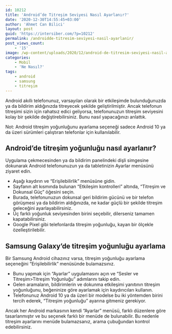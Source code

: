 ```yaml
---
id: 10212
title: 'Android’de Titreşim Seviyesi Nasıl Ayarlanır?'
date: '2020-12-30T14:55:45+03:00'
author: 'Ahmet Can Bilici'
layout: post
guid: 'https://intersiber.com/?p=10212'
permalink: /androidde-titresim-seviyesi-nasil-ayarlanir/
post_views_count:
    - '15'
image: /wp-content/uploads/2020/12/android-de-titresim-seviyesi-nasil-ayarlanir.jpg
categories:
    - Mobil
    - 'Ne Nasıl?'
tags:
    - android
    - samsung
    - titreşim
---
```


Android akıllı telefonunuz, varsayılan olarak bir etkileşimde bulunduğunuzda ya da bildirim aldığınızda titreyecek şekilde geliştirilmiştir. Ancak telefonun titreşimi sizin için rahatsız edici geliyorsa, telefonunuzun titreşim seviyesini kolay bir şekilde değiştirebilirsiniz. Bunu nasıl yapacağınızı anlattık.

Not: Android titreşim yoğunluğunu ayarlama seçeneği sadece Android 10 ya da üzeri sürümleri çalıştıran telefonlar için kullanılabilir.

## Android’de titreşim yoğunluğu nasıl ayarlanır?

Uygulama çekmecesinden ya da bildirim panelindeki dişli simgesine dokunarak Android telefonunuzun ya da tabletinizin Ayarlar menüsünü ziyaret edin.

- Aşağı kaydırın ve “Erişilebilirlik” menüsüne gidin.
- Sayfanın alt kısmında bulunan “Etkileşim kontrolleri” altında, “Titreşim ve Dokunsal Güç” öğesini seçin.
- Burada, telefonunuzun dokunsal geri bildirim gücünü ve bir telefon görüşmesi ya da bildirim aldığınızda, ne kadar güçlü bir şekilde titreşim geleceğini ayarlayabilirsiniz.
- Üç farklı yoğunluk seviyesinden birini seçebilir, dilerseniz tamamen kapatabilirsiniz.
- Google Pixel gibi telefonlarda titreşim yoğunluğu, kayan bir ölçekle özelleştirilebilir.

## Samsung Galaxy’de titreşim yoğunluğu ayarlama

Bir Samsung Android cihazınız varsa, titreşim yoğunluğu ayarlama seçeneğini “Erişilebilirlik” menüsünde bulamazsınız.

- Bunu yapmak için “Ayarlar” uygulamasını açın ve “Sesler ve Titreşim&gt;Titreşim Yoğunluğu” adımlarını takip edin.
- Gelen aramaların, bildirimlerin ve dokunma etkileşimi yanıtının titreşim yoğunluğunu, beğeninize göre ayarlamak için kaydırıcıları kullanın.
- Telefonunuz Android 10 ya da üzeri bir modelse bu iki yöntemden birini tercih ederek, “Titreşim yoğunluğu” ayarına gitmeniz gerekiyor.

Ancak her Android markasının kendi “Ayarlar” menüsü, farklı düzenlere göre tasarlanmıştır ve bu seçenek farklı bir menüde de bulunabilir. Bu nedenle titreşim ayarlarını menüde bulamazsanız, arama çubuğundan kontrol edebilirsiniz.